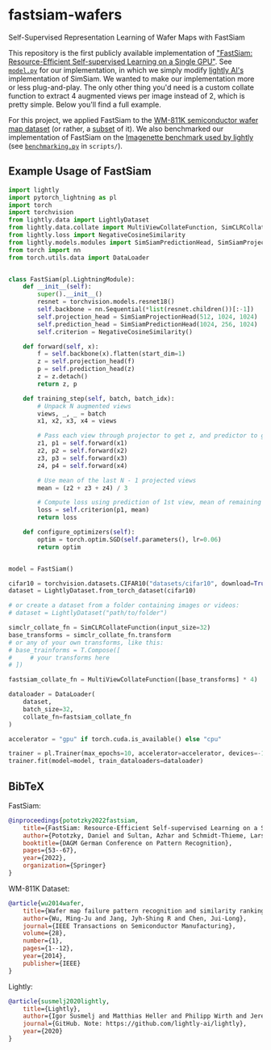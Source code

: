 # fastsiam-wafers
Self-Supervised Representation Learning of Wafer Maps with FastSiam

This repository is the first publicly available implementation of ["FastSiam: Resource-Efficient Self-supervised Learning on a Single GPU"](https://link.springer.com/chapter/10.1007/978-3-031-16788-1_4). See [`model.py`](models/model.py) for our implementation, in which we simply modify [lightly AI's](https://github.com/lightly-ai/lightly) implementation of SimSiam. We wanted to make our implementation more or less plug-and-play. The only other thing you'd need is a custom collate function to extract 4 augmented views per image instead of 2, which is pretty simple. Below you'll find a full example.

For this project, we applied FastSiam to the [WM-811K semiconductor wafer map dataset](http://mirlab.org/dataset/public/) (or rather, a [subset](https://www.kaggle.com/datasets/mohammedfariskhan/wm811k-clean-subset) of it). We also benchmarked our implementation of FastSiam on the [Imagenette benchmark used by lightly](https://docs.lightly.ai/self-supervised-learning/getting_started/benchmarks.html#imagenette) (see [`benchmarking.py`](scripts/benchmarking.py) in `scripts/`).


## Example Usage of FastSiam

```python
import lightly
import pytorch_lightning as pl
import torch
import torchvision
from lightly.data import LightlyDataset
from lightly.data.collate import MultiViewCollateFunction, SimCLRCollateFunction
from lightly.loss import NegativeCosineSimilarity
from lightly.models.modules import SimSiamPredictionHead, SimSiamProjectionHead
from torch import nn
from torch.utils.data import DataLoader


class FastSiam(pl.LightningModule):
    def __init__(self):
        super().__init__()
        resnet = torchvision.models.resnet18()
        self.backbone = nn.Sequential(*list(resnet.children())[:-1])
        self.projection_head = SimSiamProjectionHead(512, 1024, 1024)
        self.prediction_head = SimSiamPredictionHead(1024, 256, 1024)
        self.criterion = NegativeCosineSimilarity()

    def forward(self, x):
        f = self.backbone(x).flatten(start_dim=1)
        z = self.projection_head(f)
        p = self.prediction_head(z)
        z = z.detach()
        return z, p

    def training_step(self, batch, batch_idx):
        # Unpack N augmented views
        views, _, _ = batch
        x1, x2, x3, x4 = views

        # Pass each view through projector to get z, and predictor to get p
        z1, p1 = self.forward(x1)
        z2, p2 = self.forward(x2)
        z3, p3 = self.forward(x3)
        z4, p4 = self.forward(x4)

        # Use mean of the last N - 1 projected views
        mean = (z2 + z3 + z4) / 3

        # Compute loss using prediction of 1st view, mean of remaining projected views
        loss = self.criterion(p1, mean)
        return loss

    def configure_optimizers(self):
        optim = torch.optim.SGD(self.parameters(), lr=0.06)
        return optim


model = FastSiam()

cifar10 = torchvision.datasets.CIFAR10("datasets/cifar10", download=True)
dataset = LightlyDataset.from_torch_dataset(cifar10)

# or create a dataset from a folder containing images or videos:
# dataset = LightlyDataset("path/to/folder")

simclr_collate_fn = SimCLRCollateFunction(input_size=32)
base_transforms = simclr_collate_fn.transform
# or any of your own transforms, like this:
# base_trainforms = T.Compose([
#     # your transforms here
# ])

fastsiam_collate_fn = MultiViewCollateFunction([base_transforms] * 4)

dataloader = DataLoader(
    dataset,
    batch_size=32,
    collate_fn=fastsiam_collate_fn
)

accelerator = "gpu" if torch.cuda.is_available() else "cpu"

trainer = pl.Trainer(max_epochs=10, accelerator=accelerator, devices=-1)
trainer.fit(model=model, train_dataloaders=dataloader)
```

## BibTeX
FastSiam:
```bibtex
@inproceedings{pototzky2022fastsiam,
    title={FastSiam: Resource-Efficient Self-supervised Learning on a Single GPU},
    author={Pototzky, Daniel and Sultan, Azhar and Schmidt-Thieme, Lars},
    booktitle={DAGM German Conference on Pattern Recognition},
    pages={53--67},
    year={2022},
    organization={Springer}
}
```

WM-811K Dataset:
```bibtex
@article{wu2014wafer,
    title={Wafer map failure pattern recognition and similarity ranking for large-scale data sets},
    author={Wu, Ming-Ju and Jang, Jyh-Shing R and Chen, Jui-Long},
    journal={IEEE Transactions on Semiconductor Manufacturing},
    volume={28},
    number={1},
    pages={1--12},
    year={2014},
    publisher={IEEE}
}
```


Lightly: 
```bibtex
@article{susmelj2020lightly,
    title={Lightly},
    author={Igor Susmelj and Matthias Heller and Philipp Wirth and Jeremy Prescott and Malte Ebner et al.},
    journal={GitHub. Note: https://github.com/lightly-ai/lightly},
    year={2020}
}
```


